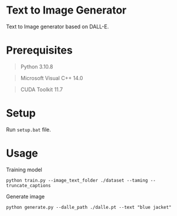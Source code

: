 # Text to Image Generator

Text to Image generator based on DALL-E.

# Prerequisites

> Python 3.10.8

> Microsoft Visual C++ 14.0

> CUDA Toolkit 11.7

# Setup

Run `setup.bat` file.

# Usage

Training model

`python train.py --image_text_folder ./dataset --taming --truncate_captions`

Generate image

`python generate.py --dalle_path ./dalle.pt --text "blue jacket"`
